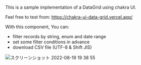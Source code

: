 This is a sample implementation of a DataGrid using chakra UI.


Feel free to test from:
https://chakra-ui-data-grid.vercel.app/

With this component, You can:

- filter records by string, enum and date range
- set some filter conditions in advance
- download CSV file (UTF-8 & Shift JIS)

![スクリーンショット 2022-08-19 19 38 55](https://user-images.githubusercontent.com/22310130/185601372-77193286-dc7f-458a-ac50-debe35baeed9.png)
